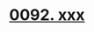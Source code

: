 # [0092. xxx](https://github.com/Tdahuyou/chrome/tree/main/0092.%20xxx)

<!-- region:toc -->

<!-- endregion:toc -->


